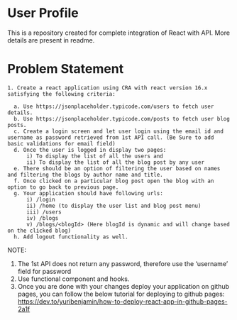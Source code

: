 # User Profile
This is a repository created for complete integration of React with API. More details are present in readme.

# Problem Statement

```
1. Create a react application using CRA with react version 16.x satisfying the following criteria:

  a. Use https://jsonplaceholder.typicode.com/users to fetch user details.
  b. Use https://jsonplaceholder.typicode.com/posts to fetch user blog posts.
  c. Create a login screen and let user login using the email id and username as password retrieved from 1st API call. (Be Sure to add basic validations for email field)
  d. Once the user is logged in display two pages:
      i) To display the list of all the users and
      ii) To display the list of all the blog post by any user
  e. There should be an option of filtering the user based on names and filtering the blogs by author name and title.
  f. Once clicked on a particular blog post open the blog with an option to go back to previous page.
  g. Your application should have following urls:
      i) /login
      ii) /home (to display the user list and blog post menu)
      iii) /users
      iv) /blogs
      v) /blogs/<blogId> (Here blogId is dynamic and will change based on the clicked blog)
  h. Add logout functionality as well.
```

NOTE:
1. The 1st API does not return any password, therefore use the ‘username’ field for password
2. Use functional component and hooks.
3. Once you are done with your changes deploy your application on github pages, you can follow the below tutorial for deploying to github pages:
https://dev.to/yuribenjamin/how-to-deploy-react-app-in-github-pages-2a1f
